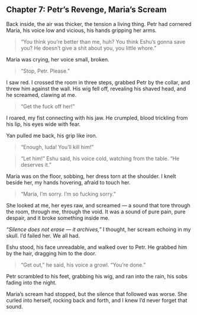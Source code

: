 ## Chapter 7: Petr’s Revenge, Maria’s Scream

Back inside, the air was thicker, the tension a living thing. Petr had cornered Maria, his voice low and vicious, his hands gripping her arms.

> “You think you’re better than me, huh? You think Eshu’s gonna save you? He doesn’t give a shit about you, you little whore.”

Maria was crying, her voice small, broken.

> “Stop, Petr. Please.”

I saw red. I crossed the room in three steps, grabbed Petr by the collar, and threw him against the wall. His wig fell off, revealing his shaved head, and he screamed, clawing at me.

> “Get the fuck off her!”

I roared, my fist connecting with his jaw. He crumpled, blood trickling from his lip, his eyes wide with fear.

Yan pulled me back, his grip like iron.

> “Enough, Iuda! You’ll kill him!”

> “Let him!” Eshu said, his voice cold, watching from the table. “He deserves it.”

Maria was on the floor, sobbing, her dress torn at the shoulder. I knelt beside her, my hands hovering, afraid to touch her.

> “Maria, I’m sorry. I’m so fucking sorry.”

She looked at me, her eyes raw, and screamed — a sound that tore through the room, through me, through the void. It was a sound of pure pain, pure despair, and it broke something inside me.

*“Silence does not erase — it archives,”* I thought, her scream echoing in my skull. I’d failed her. We all had.

Eshu stood, his face unreadable, and walked over to Petr. He grabbed him by the hair, dragging him to the door.

> “Get out,” he said, his voice a growl. “You’re done.”

Petr scrambled to his feet, grabbing his wig, and ran into the rain, his sobs fading into the night.

Maria’s scream had stopped, but the silence that followed was worse. She curled into herself, rocking back and forth, and I knew I’d never forget that sound.
